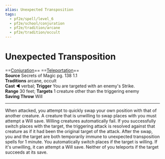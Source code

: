 ```yaml
---
alias: Unexpected Transposition
tags:
  - pf2e/spell/level_6
  - pf2e/school/conjuration
  - pf2e/tradition/arcane
  - pf2e/tradition/occult
---
```


# Unexpected Transposition

==[Conjuration](Conjuration.md)== ==[Teleportation](Teleportation.md)==  
__Source__ Secrets of Magic pg. 138 1.1  
**Traditions** arcane, occult  
**Cast** ◄ verbal; **Trigger** You are targeted with an enemy's Strike.  
**Range** 30 feet; **Targets** 1 creature other than the triggering enemy  
**Saving Throw** Will

---

When attacked, you attempt to quickly swap your own position with that of another creature. A creature that is unwilling to swap places with you must attempt a Will save. Willing creatures automatically fail. If you successfully switch places with the target, the triggering attack is resolved against that creature as if it had been the original target of the attack. After the swap, you and the target are both temporarily immune to unexpected transposition spells for 1 minute. You automatically switch places if the target is willing. If it's unwilling, it can attempt a Will save. Neither of you teleports if the target succeeds at its save.
